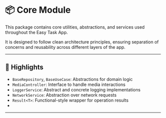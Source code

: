 # 📦 Core Module

This package contains core utilities, abstractions, and services used throughout the Easy Task App.

It is designed to follow clean architecture principles, ensuring separation of concerns and reusability across different layers of the app.

---

## 🧩 Highlights

- `BaseRepository`, `BaseUseCase`: Abstractions for domain logic
- `MediaController`: Interface to handle media interactions
- `LoggerService`: Abstract and concrete logging implementations
- `NetworkService`: Abstraction over network requests
- `Result<T>`: Functional-style wrapper for operation results
- 
---